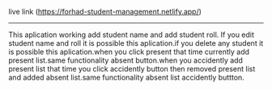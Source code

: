 live link (https://forhad-student-management.netlify.app/)
<hr/>
This aplication working add student name and add student roll. If you edit student name and roll it is possible this aplication.if you delete any student it is possible this aplication.when you click present that time currently add present list.same functionality absent button.when you accidently add present list that time you click accidently button then removed present list and added absent list.same functionality absent list accidently buttton.
